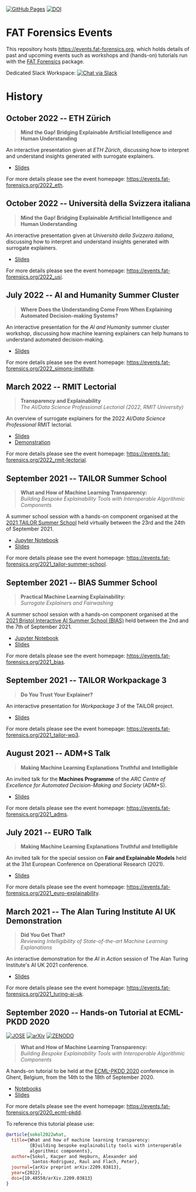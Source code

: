 [![GitHub Pages](https://img.shields.io/badge/view-page-green.svg)](https://events.fat-forensics.org/)
[![DOI](https://zenodo.org/badge/DOI/10.5281/zenodo.4035128.svg)](https://doi.org/10.5281/zenodo.4035128)

# FAT Forensics Events #

This repository hosts <https://events.fat-forensics.org>, which holds details
of past and upcoming events such as workshops and (hands-on) tutorials run with
the [FAT Forensics](https://fat-forensics.org) package.

Dedicated Slack Workspace:
[![Chat via Slack](https://img.shields.io/badge/slack-FAT%20Forensics%20events-yellow.svg?logo=slack)](https://fatforensicsevents.slack.com/)

# History #

## October 2022 -- ETH Z&uuml;rich ##

> **Mind the Gap! Bridging Explainable Artificial Intelligence and Human Understanding**

An interactive presentation given at *ETH Z&uuml;rich*, discussing how to
interpret and understand insights generated with surrogate explainers.

* [Slides](resources/2022_eth/slides/)

For more details please see the event homepage:
<https://events.fat-forensics.org/2022_eth>.

## October 2022 -- Universit&agrave; della Svizzera italiana ##

> **Mind the Gap! Bridging Explainable Artificial Intelligence and Human Understanding**

An interactive presentation given at
*Universit&agrave; della Svizzera italiana*, discussing how to interpret and
understand insights generated with surrogate explainers.

* [Slides](resources/2022_usi/slides/)

For more details please see the event homepage:
<https://events.fat-forensics.org/2022_usi>.

## July 2022 -- AI and Humanity Summer Cluster ##

> **Where Does the Understanding Come From When Explaining Automated Decision-making Systems?**

An interactive presentation for the *AI and Humanity* summer cluster workshop,
discussing how machine learning explainers can help humans to understand
automated decision-making.

* [Slides](resources/2022_simons-institute/slides/)

For more details please see the event homepage:
<https://events.fat-forensics.org/2022_simons-institute>.

## March 2022 -- RMIT Lectorial ##

> **Transparency and Explainability**  
  *The AI/Data Science Professional Lectorial (2022, RMIT University)*

An overview of surrogate explainers for the 2022 *AI/Data Science Professional*
RMIT lectorial.

* [Slides](resources/2022_RMIT-lectorial/slides/)
* [Demonstration](https://github.com/fat-forensics/resources/tree/master/tabular_surrogate_builder)

For more details please see the event homepage:
<https://events.fat-forensics.org/2022_rmit-lectorial>.

## September 2021 -- TAILOR Summer School ##

> **What and How of Machine Learning Transparency:**  
  *Building Bespoke Explainability Tools with Interoperable Algorithmic Components*

A summer school session with a hands-on component organised at the
[2021 TAILOR Summer School](https://tailor-network.eu/summer-school-2021/)
held virtually between the 23rd and the 24th of September 2021.

* [Jupyter Notebook](https://github.com/fat-forensics/resources/tree/master/tabular_surrogate_builder)
* [Slides](resources/2021_TAILOR-summer-school/slides/)

For more details please see the event homepage:
<https://events.fat-forensics.org/2021_tailor-summer-school>.

## September 2021 -- BIAS Summer School ##

> **Practical Machine Learning Explainability:**  
  *Surrogate Explainers and Fairwashing*

A summer school session with a hands-on component organised at the
[2021 Bristol Interactive AI Summer School (BIAS)](https://www.bristol.ac.uk/cdt/interactive-ai/events/bias-summer-school/)
held between the 2nd and the 7th of September 2021.

* [Jupyter Notebook](https://github.com/fat-forensics/resources/tree/master/tabular_surrogate_builder)
* [Slides](resources/2021_BIAS-summer-school/slides/)

For more details please see the event homepage:
<https://events.fat-forensics.org/2021_bias>.

## September 2021 -- TAILOR Workpackage 3 ##

> **Do You Trust Your Explainer?**

An interactive presentation for *Workpackage 3* of the TAILOR project.

* [Slides](resources/2021_TAILOR-WP3/slides/)

For more details please see the event homepage:
<https://events.fat-forensics.org/2021_tailor-wp3>.

## August 2021 -- ADM+S Talk ##

> **Making Machine Learning Explanations Truthful and Intelligible**

An invited talk for the **Machines Programme** of the
*ARC Centre of Excellence for Automated Decision-Making and Society*
(ADM+S).

* [Slides](resources/2021_ADMS/slides/)

For more details please see the event homepage:
<https://events.fat-forensics.org/2021_adms>.

## July 2021 -- EURO Talk ##

> **Making Machine Learning Explanations Truthful and Intelligible**

An invited talk for the special session on **Fair and Explainable Models**
held at the 31st European Conference on Operational Research (2021).

* [Slides](resources/2021_EURO-explainability/slides/)

For more details please see the event homepage:
<https://events.fat-forensics.org/2021_euro-explainability>.

## March 2021 -- The Alan Turing Institute AI UK Demonstration ##

> **Did You Get That?**  
> *Reviewing Intelligibility of State-of-the-art Machine Learning Explanations*

An interactive demonstration for the *AI in Action* session of
The Alan Turing Institute's AI UK 2021 conference.

* [Slides](resources/2021_TURING-AI-UK/slides/)

For more details please see the event homepage:
<https://events.fat-forensics.org/2021_turing-ai-uk>.

## September 2020 -- Hands-on Tutorial at ECML-PKDD 2020 ##

[![JOSE](https://jose.theoj.org/papers/d58625bd4c600da866522c879986b18f/status.svg)](https://jose.theoj.org/papers/d58625bd4c600da866522c879986b18f)
[![arXiv](https://img.shields.io/badge/arXiv-2209.03813-red.svg)](https://arxiv.org/abs/2209.03813)
[![ZENODO](https://zenodo.org/badge/DOI/10.5281/zenodo.6395490.svg)](https://doi.org/10.5281/zenodo.6395490)

> **What and How of Machine Learning Transparency:**  
  *Building Bespoke Explainability Tools with Interoperable Algorithmic Components*

A hands-on tutorial to be held at the [ECML-PKDD 2020](https://ecmlpkdd2020.net/)
conference in Ghent, Belgium, from the 14th to the 18th of September 2020.

* [Notebooks](https://github.com/fat-forensics/Surrogates-Tutorial/tree/master/notebooks)
* [Slides](https://github.com/fat-forensics/Surrogates-Tutorial/tree/master/slides)

For more details please see the event homepage:
<https://events.fat-forensics.org/2020_ecml-pkdd>.

To reference this tutorial please use:
```bibtex
@article{sokol2022what,
  title={What and how of machine learning transparency:
         {B}uilding bespoke explainability tools with interoperable
         algorithmic components},
  author={Sokol, Kacper and Hepburn, Alexander and
          Santos-Rodriguez, Raul and Flach, Peter},
  journal={arXiv preprint arXiv:2209.03813},
  year={2022},
  doi={10.48550/arXiv.2209.03813}
}
```
